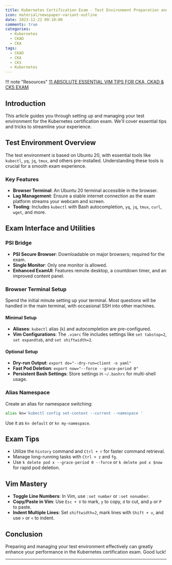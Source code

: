 ```yaml
---
title: Kubernetes Certification Exam - Test Environment Preparation and Management
icon: material/newspaper-variant-outline
date: 2023-12-22 09:10:00
comments: true
categories:
  - Kubernetes
  - CKAD
  - CKA
tags:
  - CKAD
  - CKA
  - CKS 
  - Kubernetes
---
```


!!! note "Resources"
    [11 ABSOLUTE ESSENTIAL VIM TIPS FOR CKA, CKAD & CKS EXAM](https://youtu.be/TlyXfEpFvKI?si=mkCZDlIbOikCsUIA)

## Introduction

This article guides you through setting up and managing your test environment for the Kubernetes certification exam. We'll cover essential tips and tricks to streamline your experience.

## Test Environment Overview

The test environment is based on Ubuntu 20, with essential tools like `kubectl`, `yq`, `jq`, `tmux`, and others pre-installed. Understanding these tools is crucial for a smooth exam experience.

### Key Features

- **Browser Terminal**: An Ubuntu 20 terminal accessible in the browser.
- **Lag Management**: Ensure a stable internet connection as the exam platform streams your webcam and screen.
- **Tooling**: Includes `kubectl` with Bash autocompletion, `yq`, `jq`, `tmux`, `curl`, `wget`, and more.

## Exam Interface and Utilities

### PSI Bridge

- **PSI Secure Browser**: Downloadable on major browsers; required for the exam.
- **Single Monitor**: Only one monitor is allowed.
- **Enhanced ExamUI**: Features remote desktop, a countdown timer, and an improved content panel.

### Browser Terminal Setup

Spend the initial minute setting up your terminal. Most questions will be handled in the main terminal, with occasional SSH into other machines.

#### Minimal Setup

- **Aliases**: `kubectl` alias (`k`) and autocompletion are pre-configured.
- **Vim Configurations**: The `.vimrc` file includes settings like `set tabstop=2`, `set expandtab`, and `set shiftwidth=2`.

#### Optional Setup

- **Dry-run Output**: `export do="--dry-run=client -o yaml"`
- **Fast Pod Deletion**: `export now="--force --grace-period 0"`
- **Persistent Bash Settings**: Store settings in `~/.bashrc` for multi-shell usage.

### Alias Namespace

Create an alias for namespace switching:

```bash
alias kn='kubectl config set-context --current --namespace '
```

Use it as `kn default` or `kn my-namespace`.

## Exam Tips

- Utilize the `history` command and `Ctrl + r` for faster command retrieval.
- Manage long-running tasks with `Ctrl + z` and `fg`.
- Use `k delete pod x --grace-period 0 --force` or `k delete pod x $now` for rapid pod deletion.

## Vim Mastery

- **Toggle Line Numbers**: In Vim, use `:set number` or `:set nonumber`.
- **Copy/Paste in Vim**: Use `Esc + V` to mark, `y` to copy, `d` to cut, and `p` or `P` to paste.
- **Indent Multiple Lines**: Set `shiftwidth=2`, mark lines with `Shift + v`, and use `>` or `<` to indent.

## Conclusion

Preparing and managing your test environment effectively can greatly enhance your performance in the Kubernetes certification exam. Good luck!

---
